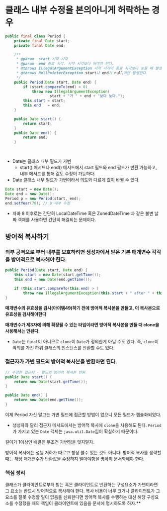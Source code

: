 # **클래스 내부 수정을 본의아니게 허락하는 경우**

```java
public final class Period {
    private final Date start;
    private final Date end;

    /**
     * @param  start 시작 시각
     * @param  end 종료 시각. 시작 시각보다 뒤여야 한다.
     * @throws IllegalArgumentException 시작 시각이 종료 시각보다 늦을 때 발생한다.
     * @throws NullPointerException start나 end가 null이면 발생한다.
     */
    public Period(Date start, Date end) {
        if (start.compareTo(end) > 0)
            throw new IllegalArgumentException(
                    start + "가 " + end + "보다 늦다.");
        this.start = start;
        this.end   = end;
    }

    public Date start() {
        return start;
    }
    public Date end() {
        return end;
    }

 
```

- Date는 클래스 내부 필드가 가변
    - start() 메서드나 end() 메서드에서 start 필드와 end 필드가 반환 가능하고, 내부 메서드를 통해 값도 수정이 가능하다.
- Date 클래스 내부 필드가 가변이라서 의도와 다르게 값이 바뀔 수 있다.

```java
Date start = new Date();
Date end = new Date();
Period p = new Period(start, end);
end.setYear(78); // p 내부 수정 
```

- 자바 8 이후로는 간단히 LocalDateTime 혹은 ZonedDateTime 과 같은 불변 날짜 객체를 사용하면 간단히 해결되는 문제이다.

## **방어적 복사하기**

### 외부 공격으로 부터 내부를 보호하려면 **생성자에서 받은 기본 매개변수 각각을 방어적으로 복사해야 한다.**

```java
public Period(Date start, Date end) {
    this.start = new Date(start.getTime());
    this.end = new Date(end.getTime());

    if (this.start.compareTo(this.end) > )
        throw new IllegalArgumentException(this.start + " after " + this.end);
}
```

**매개변수의 유효성을 검사(아이템49)하기 전에 방어적 복사본을 만들고, 이 복사본으로 유효성을 검사해야한다**

**매개변수가 제3자에 의해 확장될 수 있는 타입이라면 방어적 복사본을 만들 때 clone을 사용해서는 안된다.**

- `Date`는 `final`이 아니므로 `clone`이 `Date`가 정의한게 아닐 수도 있다. 즉, `clone`이 악의를 가진 하위 클래스의 인스턴스를 반환할 수도 있다.

 

### 접근자가 **가변 필드의 방어적 복사본을 반환하면 된다.**

```java
// 수정한 접근자 - 필드의 방어적 복사본 반환
public Date start() {
    return new Date(start.getTime());
}

public Date end() {
    return new Date(end.getTime());
}
```

이제 Period 자신 말고는 가변 필드에 접근할 방법이 없으니 모든 필드가 캡슐화되었다.

- 생성자와 달리 접근자 메서드에서는 방어적 복사에 `clone`을 사용해도 된다. `Period`가 가지고 있는 `Date` 객체는 `java.util.Date`임이 확실하기 때문이다.

길이가 1이상인 배열은 무조건 가변임을 잊지말자.

방어적 복사에는 성능 저하가 따르고 항상 쓸수 있는 것도 아니다. 방어적 복사를 생략할 때는 해당 매개변수가 반환값을 수정하지 말아야함을 명확히 문서화해야 한다.

### 핵심 정리 
클래스가 클라이언트로부터 받는 혹은 클라이언트로 반환하는 구성요소가 가변이라면 그 요소는 반드시 방어적으로 복사해야 한다. 복사 비용이 너무 크거나 클라이언트가 그 요소를 잘못 수정할 일이 없음을 신뢰한다면 방어적 복사를 수행하는 대신 해당 구성요소를 수정했을 때의 책임이 클라이언트에 있음을 문서에 명시하도록 하자.**